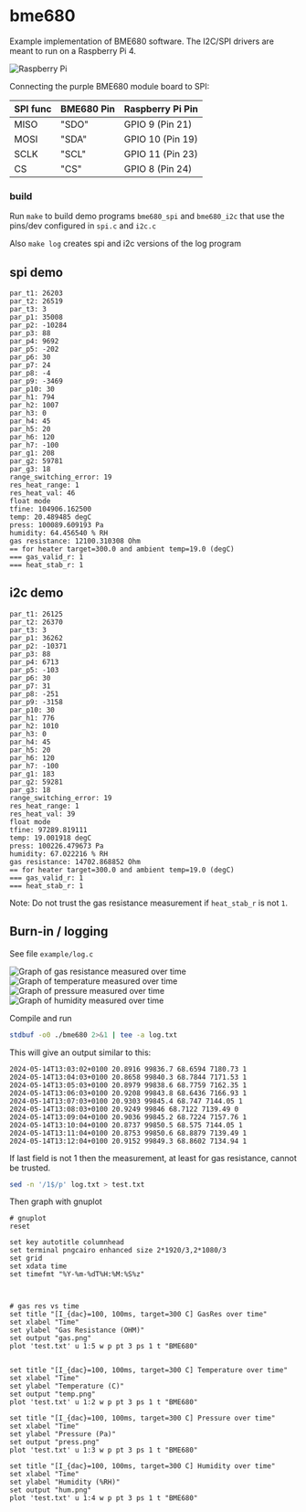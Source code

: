 # bme680

Example implementation of BME680 software. The I2C/SPI drivers are meant to run on a Raspberry Pi 4.


![Raspberry Pi](.gitea/pi.png)

Connecting the purple BME680 module board to SPI:

| SPI func | BME680 Pin | Raspberry Pi Pin |
| -------- | ---------- | ---------------- |
| MISO     | "SDO"      | GPIO 9 (Pin 21)  |
| MOSI     | "SDA"      | GPIO 10 (Pin 19) |
| SCLK     | "SCL"      | GPIO 11 (Pin 23) |
| CS       | "CS"       | GPIO 8 (Pin 24)  |

### build
Run `make` to build demo programs `bme680_spi` and `bme680_i2c` that use the pins/dev configured in `spi.c` and `i2c.c`

Also `make log` creates spi and i2c versions of the log program

## spi demo
```
par_t1: 26203
par_t2: 26519
par_t3: 3
par_p1: 35008
par_p2: -10284
par_p3: 88
par_p4: 9692
par_p5: -202
par_p6: 30
par_p7: 24
par_p8: -4
par_p9: -3469
par_p10: 30
par_h1: 794
par_h2: 1007
par_h3: 0
par_h4: 45
par_h5: 20
par_h6: 120
par_h7: -100
par_g1: 208
par_g2: 59781
par_g3: 18
range_switching_error: 19
res_heat_range: 1
res_heat_val: 46
float mode
tfine: 104906.162500
temp: 20.489485 degC
press: 100089.609193 Pa
humidity: 64.456540 % RH
gas resistance: 12100.310308 Ohm
== for heater target=300.0 and ambient temp=19.0 (degC)
=== gas_valid_r: 1
=== heat_stab_r: 1
```

## i2c demo
```
par_t1: 26125
par_t2: 26370
par_t3: 3
par_p1: 36262
par_p2: -10371
par_p3: 88
par_p4: 6713
par_p5: -103
par_p6: 30
par_p7: 31
par_p8: -251
par_p9: -3158
par_p10: 30
par_h1: 776
par_h2: 1010
par_h3: 0
par_h4: 45
par_h5: 20
par_h6: 120
par_h7: -100
par_g1: 183
par_g2: 59281
par_g3: 18
range_switching_error: 19
res_heat_range: 1
res_heat_val: 39
float mode
tfine: 97289.819111
temp: 19.001918 degC
press: 100226.479673 Pa
humidity: 67.022216 % RH
gas resistance: 14702.868852 Ohm
== for heater target=300.0 and ambient temp=19.0 (degC)
=== gas_valid_r: 1
=== heat_stab_r: 1
```

Note: Do not trust the gas resistance measurement if `heat_stab_r` is not `1`.

## Burn-in / logging

See file `example/log.c` 

![Graph of gas resistance measured over time](.gitea/gas.png)
![Graph of temperature measured over time](.gitea/temp.png)
![Graph of pressure measured over time](.gitea/press.png)
![Graph of humidity measured over time](.gitea/hum.png)

Compile and run
```sh
stdbuf -o0 ./bme680 2>&1 | tee -a log.txt
```

This will give an output similar to this:
```
2024-05-14T13:03:02+0100 20.8916 99836.7 68.6594 7180.73 1
2024-05-14T13:04:03+0100 20.8658 99840.3 68.7844 7171.53 1
2024-05-14T13:05:03+0100 20.8979 99838.6 68.7759 7162.35 1
2024-05-14T13:06:03+0100 20.9208 99843.8 68.6436 7166.93 1
2024-05-14T13:07:03+0100 20.9303 99845.4 68.747 7144.05 1
2024-05-14T13:08:03+0100 20.9249 99846 68.7122 7139.49 0
2024-05-14T13:09:04+0100 20.9036 99845.2 68.7224 7157.76 1
2024-05-14T13:10:04+0100 20.8737 99850.5 68.575 7144.05 1
2024-05-14T13:11:04+0100 20.8753 99850.6 68.8879 7139.49 1
2024-05-14T13:12:04+0100 20.9152 99849.3 68.8602 7134.94 1
```

If last field is not 1 then the measurement, at least for gas resistance, cannot be trusted.
```sh
sed -n '/1$/p' log.txt > test.txt
```

Then graph with gnuplot
```
# gnuplot
reset

set key autotitle columnhead
set terminal pngcairo enhanced size 2*1920/3,2*1080/3
set grid
set xdata time
set timefmt "%Y-%m-%dT%H:%M:%S%z"



# gas res vs time 
set title "[I_{dac}=100, 100ms, target=300 C] GasRes over time"
set xlabel "Time"
set ylabel "Gas Resistance (OHM)"
set output "gas.png"
plot 'test.txt' u 1:5 w p pt 3 ps 1 t "BME680"


set title "[I_{dac}=100, 100ms, target=300 C] Temperature over time"
set xlabel "Time"
set ylabel "Temperature (C)"
set output "temp.png"
plot 'test.txt' u 1:2 w p pt 3 ps 1 t "BME680"

set title "[I_{dac}=100, 100ms, target=300 C] Pressure over time"
set xlabel "Time"
set ylabel "Pressure (Pa)"
set output "press.png"
plot 'test.txt' u 1:3 w p pt 3 ps 1 t "BME680"

set title "[I_{dac}=100, 100ms, target=300 C] Humidity over time"
set xlabel "Time"
set ylabel "Humidity (%RH)"
set output "hum.png"
plot 'test.txt' u 1:4 w p pt 3 ps 1 t "BME680"
```
